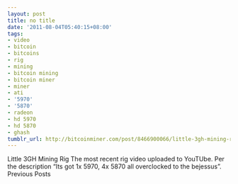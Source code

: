 ```yaml
---
layout: post
title: no title
date: '2011-08-04T05:40:15+08:00'
tags:
- video
- bitcoin
- bitcoins
- rig
- mining
- bitcoin mining
- bitcoin miner
- miner
- ati
- '5970'
- '5870'
- radeon
- hd 5970
- hd 5870
- ghash
tumblr_url: http://bitcoinminer.com/post/8466900066/little-3gh-mining-rig
---
```

Little 3GH Mining Rig
The most recent rig video uploaded to YouTUbe.
Per the description “Its got 1x 5970, 4x 5870 all overclocked to the bejessus”.
Previous Posts
